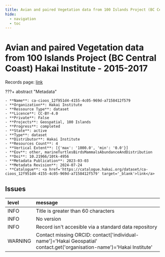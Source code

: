 ```yaml
---
title: Avian and paired Vegetation data from 100 Islands Project (BC Central Coast) Hakai Institute - 2015-2017
hide:
  - navigation
  - toc
---
```


# Avian and paired Vegetation data from 100 Islands Project (BC Central Coast) Hakai Institute - 2015-2017

Records page: <a href='https://catalogue.hakai.org/dataset/ca-cioos_12f951d4-4155-4c05-969d-a7158412f579' target='_blank'>link</a>

???+ abstract "Metadata"

    - **Name**: ca-cioos_12f951d4-4155-4c05-969d-a7158412f579 
    - **Organization**: Hakai Institute 
    - **Ressource Type**: dataset 
    - **Licence**: CC-BY-4.0 
    - **Private**: False 
    - **Projects**: Geospatial, 100 Islands 
    - **Progress**: completed 
    - **State**: active 
    - **Type**: dataset 
    - **Distributor**: Hakai Institute 
    - **Resources Count**: 4 
    - **Vertical Extent**: [{'max': '1000.0', 'min': '0.0'}] 
    - **Eov**: other, marineTurtlesBirdsMammalsAbundanceAndDistribution 
    - **Doi**: 10.21966/10tk-4956 
    - **Metadata Publication**: 2023-03-03 
    - **Metadata Revision**: 2024-07-24 
    - **Catalogue**: <a href='https://catalogue.hakai.org/dataset/ca-cioos_12f951d4-4155-4c05-969d-a7158412f579' target='_blank'>link</a> 

<div id='map'></div>




## Issues
| level   | message                                                                                                                 |
|:--------|:------------------------------------------------------------------------------------------------------------------------|
| INFO    | Title is greater than 60 characters                                                                                     |
| INFO    | No version                                                                                                              |
| INFO    | Record isn't accesible via a standard data repository                                                                   |
| WARNING | Contact missing ORCID: contact['individual-name']='Hakai Geospatial' contact.get('organisation-name')='Hakai Institute' |


<script>
   document.addEventListener("DOMContentLoaded", function() {
    var map = L.map('map').setView([51.505, -125.09], 5);
    L.tileLayer('https://tile.openstreetmap.org/{z}/{x}/{y}.png', {
        maxZoom: 19,
        attribution: '&copy; <a href="http://www.openstreetmap.org/copyright">OpenStreetMap</a>'
    }).addTo(map);
    var geojsonFeature = {
        "type": "Feature",
        "properties": {
            "name" : "Avian and paired Vegetation data from 100 Islands Project (BC Central Coast) Hakai Institute - 2015-2017"
        },
        "geometry": {'type': 'Polygon', 'coordinates': [[[-128.60227432, 51.39074678], [-127.47434441, 51.39074678], [-127.47434441, 52.07117353], [-128.60227432, 52.07117353], [-128.60227432, 51.39074678]]]}
    }
    L.geoJSON(geojsonFeature).addTo(map);
   })
</script>